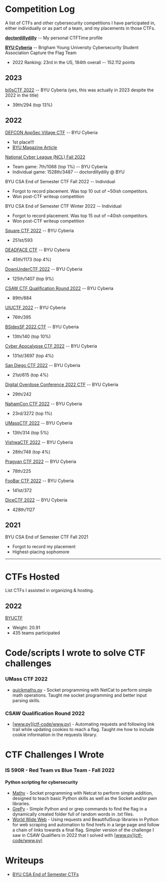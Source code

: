 # Competition Log

A list of CTFs and other cybersecurity competitions I have participated in, either individually or as part of a team, and my placements in those CTFs.

**[doctordillydilly](https://ctftime.org/user/117091)** -- My personal CTFTime profile


**[BYU Cyberia](https://ctftime.org/team/155711)** -- Brigham Young University Cybersecurity Student Association Capture the Flag Team
* 2022 Ranking: 23rd in the US, 184th overall -- 152.112 points

## 2023
[bi0sCTF 2022](https://ctftime.org/event/1714) -- BYU Cyberia 
(yes, this was actually in 2023 despite the 2022 in the title)
* 39th/294 (top 13%)

## 2022
[DEFCON AppSec Village CTF](https://www.appsecvillage.com/ctf) -- BYU Cyberia
* 1st place!!!
* [BYU Magazine Article](https://magazine.byu.edu/article/capturing-the-cyber-flag/)


[National Cyber League (NCL) Fall 2022](https://cyberskyline.com/hosted_events/ncl-fall-2022)
* Team game: 7th/1068 (top 1%) -- BYU Cyberia
* Individual game: 1528th/3487 -- doctordillydilly @ BYU


BYU CSA End of Semester CTF Fall 2022 -- Individual
* Forgot to record placement. Was top 10 out of ~50ish competitors.
* Won post-CTF writeup competition


BYU CSA End of Semester CTF Winter 2022 -- Individual
* Forgot to record placement. Was top 15 out of ~40ish competitors.
* Won post-CTF writeup competition


[Square CTF 2022](https://ctftime.org/event/1756) -- BYU Cyberia
* 251st/593


[DEADFACE CTF](https://ctftime.org/event/1692) -- BYU Cyberia
* 45th/1173 (top 4%)


[DownUnderCTF 2022](https://ctftime.org/event/1625) -- BYU Cyberia
* 125th/1407 (top 9%)


[CSAW CTF Qualification Round 2022](https://ctftime.org/event/1613) -- BYU Cyberia
* 89th/884


[UIUCTF 2022](https://ctftime.org/event/1600) -- BYU Cyberia
* 76th/395


[BSidesSF 2022 CTF](https://ctftime.org/event/1666) -- BYU Cyberia
* 13th/140 (top 10%)


[Cyber Apocalypse CTF 2022](https://ctftime.org/event/1639) -- BYU Cyberia
* 131st/3697 (top 4%)


[San Diego CTF 2022](https://ctftime.org/event/1495) -- BYU Cyberia
* 21st/615 (top 4%)


[Digital Overdose Conference 2022 CTF](https://ctftime.org/event/1623) -- BYU Cyberia
* 29th/242


[NahamCon CTF 2022](https://ctftime.org/event/1630) -- BYU Cyberia
* 23rd/3272 (top 1%)


[UMassCTF 2022](https://ctftime.org/event/1561) -- BYU Cyberia
* 13th/314 (top 5%)


[VishwaCTF 2022](https://ctftime.org/event/1548) -- BYU Cyberia
* 28th/748 (top 4%)


[Pragyan CTF 2022](https://ctftime.org/event/1591) -- BYU Cyberia
* 78th/225


[FooBar CTF 2022](https://ctftime.org/event/1579) -- BYU Cyberia
* 141st/372


[DiceCTF 2022](https://ctftime.org/event/1541) -- BYU Cyberia
* 428th/1127

## 2021
BYU CSA End of Semester CTF Fall 2021
* Forgot to record my placement
* Highest-placing sophomore

<hr>

# CTFs Hosted

List CTFs I assisted in organizing & hosting.

## 2022
[BYUCTF](https://ctftime.org/event/1660)
* Weight: 20.91
* 435 teams participated

# Code/scripts I wrote to solve CTF challenges

### UMass CTF 2022
* [quickmaths.py](ctf-code/quickmaths.py) - Socket programming with NetCat to perform simple math operations. Taught me socket programming and better input parsing skills.

### CSAW Qualification Round 2022
* [www.py](ctf-code/www.py) - Automating requests and following link trail while updating cookies to reach a flag. Taught me how to include cookie information in the requests library.

# CTF Challenges I Wrote

### IS 590R - Red Team vs Blue Team - Fall 2022
#### Python scripting for cybersecurity
* [Mathy](ctf-challenges/IS590R-challenges/hard/README.md) - Socket programming with Netcat to perform simple addition, designed to teach basic Python skills as well as the Socket and/or pwn libraries.
* [GrePy](ctf-challenges/IS590R-challenges/easy/README.md) - Simple Python and or grep commands to find the flag in a dynamically created folder full of random words in .txt files.
* [World Wide Web](ctf-challenges/IS590R-challenges/medium/README.md) - Using requests and BeautifulSoup libraries in Python for web scraping and automation to find hrefs in a large page and follow a chain of links towards a final flag. Simpler version of the challenge I saw in CSAW Qualifiers in 2022 that I solved with [www.py](ctf-code/www.py)

# Writeups
* [BYU CSA End of Semester CTFs](https://github.com/kahuku/byuctf_writeups)